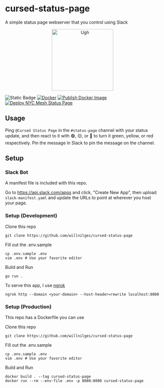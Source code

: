 # cursed-status-page
A simple status page webserver that you control using Slack

<p align="center">
  <img height="200px" src="https://github.com/WillNilges/cursed-status-page/assets/42927786/dae7f367-4351-4bb8-ad5a-d5008dc8ee0f" alt="Ugh">
</p>

![Static Badge](https://img.shields.io/badge/i_should_stop-writing_go-blue)
[![Docker](https://img.shields.io/badge/docker-hub-cyan)](https://hub.docker.com/repository/docker/willnilges/cursed-status-page/general)
[![Publish Docker Image](https://github.com/WillNilges/cursed-status-page/actions/workflows/to_docker_hub.yaml/badge.svg)](https://github.com/WillNilges/cursed-status-page/actions/workflows/to_docker_hub.yaml)
[![Deploy NYC Mesh Status Page](https://github.com/WillNilges/cursed-status-page/actions/workflows/deploy_to_nycmesh_status.yaml/badge.svg)](https://github.com/WillNilges/cursed-status-page/actions/workflows/deploy_to_nycmesh_status.yaml)


## Usage
Ping `@Cursed Status Page` in the `#status-page` channel with your status update, and then react to it with 🟢, 🟡, or 🔴 to turn it green, yellow, or red respectively. Pin the message in Slack to pin the message on the channel.

## Setup

### Slack Bot

A manifest file is included with this repo.

Go to https://api.slack.com/apps and click, "Create New App", then upload
`slack-manifest.yaml` and update the URLs to point at wherever you host
your page.

### Setup (Development)

Clone this repo

```
git clone https://github.com/willnilges/cursed-status-page
``` 

Fill out the .env.sample

```
cp .env.sample .env
vim .env # Use your favorite editor
```

Build and Run

```
go run .
```

To serve this app, I use [ngrok](https://ngrok.com/)

```
ngrok http --domain <your-domain> --host-header=rewrite localhost:8080
```

### Setup (Production)

This repo has a Dockerfile you can use

Clone this repo

```
git clone https://github.com/willnilges/cursed-status-page
``` 

Fill out the .env.sample

```
cp .env.sample .env
vim .env # Use your favorite editor
```

Build and Run

```
docker build . --tag cursed-status-page
docker run --rm --env-file .env -p 8080:8080 cursed-status-page
```

